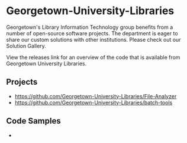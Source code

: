 Georgetown-University-Libraries
===============================

Georgetown's Library Information Technology group benefits from a number of open-source software projects. The department is eager to share our custom solutions with other institutions. Please check out our Solution Gallery.

View the releases link for an overview of the code that is available from Georgetown University Libraries.

## Projects

* https://github.com/Georgetown-University-Libraries/File-Analyzer
* https://github.com/Georgetown-University-Libraries/batch-tools

## Code Samples

*
